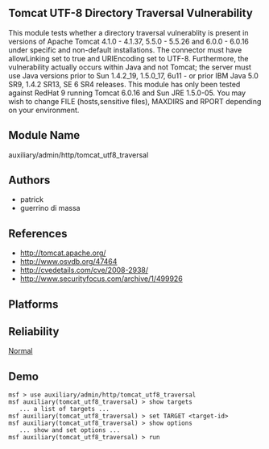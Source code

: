 ## Tomcat UTF-8 Directory Traversal Vulnerability

This module tests whether a directory traversal vulnerablity 
is present in versions of Apache Tomcat 4.1.0 - 4.1.37, 
5.5.0 - 5.5.26 and 6.0.0 - 6.0.16 under specific and 
non-default installations. The connector must have 
allowLinking set to true and URIEncoding set to UTF-8. 
Furthermore, the vulnerability actually occurs within Java 
and not Tomcat; the server must use Java versions prior to 
Sun 1.4.2_19, 1.5.0_17, 6u11 - or prior IBM Java 5.0 SR9, 
1.4.2 SR13, SE 6 SR4 releases. This module has only been 
tested against RedHat 9 running Tomcat 6.0.16 and Sun JRE 
1.5.0-05. You may wish to change FILE (hosts,sensitive 
files), MAXDIRS and RPORT depending on your environment.


## Module Name
auxiliary/admin/http/tomcat_utf8_traversal

## Authors
* patrick
* guerrino <ruggine> di massa


## References
* http://tomcat.apache.org/
* http://www.osvdb.org/47464
* http://cvedetails.com/cve/2008-2938/
* http://www.securityfocus.com/archive/1/499926




## Platforms


## Reliability
[Normal](https://github.com/rapid7/metasploit-framework/wiki/Exploit-Ranking)

## Demo

```
msf > use auxiliary/admin/http/tomcat_utf8_traversal
msf auxiliary(tomcat_utf8_traversal) > show targets
   ... a list of targets ...
msf auxiliary(tomcat_utf8_traversal) > set TARGET <target-id>
msf auxiliary(tomcat_utf8_traversal) > show options
   ... show and set options ...
msf auxiliary(tomcat_utf8_traversal) > run
```
    
    